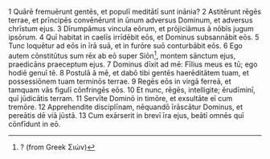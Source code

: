 1 Quārē fremuērunt gentēs, et populī meditātī sunt inānia?
2 Astitērunt rēgēs terrae, et prīncipēs convēnērunt in ūnum adversus Dominum, et adversus chrīstum ejus.
3 Dīrumpāmus vincula eōrum, et prōjiciāmus ā nōbīs jugum ipsōrum.
4 Quī habitat in caelīs irrīdēbit eōs, et Dominus subsannābit eōs.
5 Tunc loquētur ad eōs in īrā suā, et in furōre suō conturbābit eōs.
6 Ego autem cōnstitūtus sum rēx ab eō super Siōn[^1], montem sānctum ejus, praedicāns praeceptum ejus.
7 Dominus dīxit ad mē: Fīlius meus es tū; ego hodiē genuī tē.
8 Postulā ā mē, et dabō tibi gentēs haerēditātem tuam, et possessiōnem tuam terminōs terrae.
9 Regēs eōs in virgā ferreā, et tamquam vās figulī cōnfringēs eōs.
10 Et nunc, rēgēs, intelligite; ērudīminī, quī jūdicātis terram.
11 Servīte Dominō in timōre, et exsultāte eī cum tremōre.
12 Apprehendite disciplīnam, nēquandō īrāscātur Dominus, et pereātis dē viā jūstā.
13 Cum exārserit in brevī īra ejus, beātī omnēs quī cōnfīdunt in eō.

[^1]: ? (from Greek Σιών)
